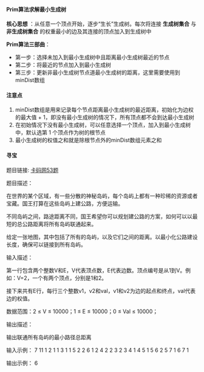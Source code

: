 #### Prim算法求解最小生成树

 **核心思想** ：从任意一个顶点开始，逐步“生长”生成树。每次将连接 **生成树集合** 与 **非生成树集合** 的权重最小的边及其连接的顶点加入到生成树中

 **Prim算法三部曲**：

* 第一步：选择未加入到最小生成树中且距离最小生成树最近的节点
* 第二步：将最近的节点加入到最小生成树
* 第三步：更新非最小生成树节点道最小生成树的距离，这里需要使用到minDist数组

#### 注意点

1. minDist数组是用来记录每个节点距离最小生成树的最近距离，初始化为边权的最大值 + 1，即没有最小生成树的情况下，所有顶点都不会到达最小生成树
2. 在初始情况下没有最小生成树，可以任意选择一个顶点，加入到最小生成树中，默认选第 1 个顶点作为树的根节点
3. 最小生成树的权值之和就是除根节点外的minDist数组元素之和

#### 寻宝

题目链接: [卡码网53题](https://kamacoder.com/problempage.php?pid=1053)

题目描述：

在世界的某个区域，有一些分散的神秘岛屿，每个岛屿上都有一种珍稀的资源或者宝藏。国王打算在这些岛屿上建公路，方便运输。

不同岛屿之间，路途距离不同，国王希望你可以规划建公路的方案，如何可以以最短的总公路距离将所有岛屿联通起来。

给定一张地图，其中包括了所有的岛屿，以及它们之间的距离。以最小化公路建设长度，确保可以链接到所有岛屿。

输入描述：

第一行包含两个整数V和E，V代表顶点数，E代表边数。顶点编号是从1到V。例如：V=2，一个有两个顶点，分别是1和2。

接下来共有E行，每行三个整数v1，v2和val，v1和v2为边的起点和终点，val代表边的权值。

数据范围：2 ≤ V ≤ 10000；1 ≤ E ≤ 10000；0 ≤ Val ≤ 10000；

输出描述：

输出联通所有岛屿的最小路径总距离

输入示例：
7 11
1 2 1
1 3 1
1 5 2
2 6 1
2 4 2
2 3 2
3 4 1
4 5 1
5 6 2
5 7 1
6 7 1

输出示例：
6
